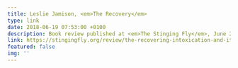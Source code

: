 ```yaml
---
title: Leslie Jamison, <em>The Recovery</em>
type: link
date: 2018-06-19 07:53:00 +0100
description: Book review published at <em>The Stinging Fly</em>, June 2018
link: https://stingingfly.org/review/the-recovering-intoxication-and-its-aftermath/
featured: false
img: ''
---
```

